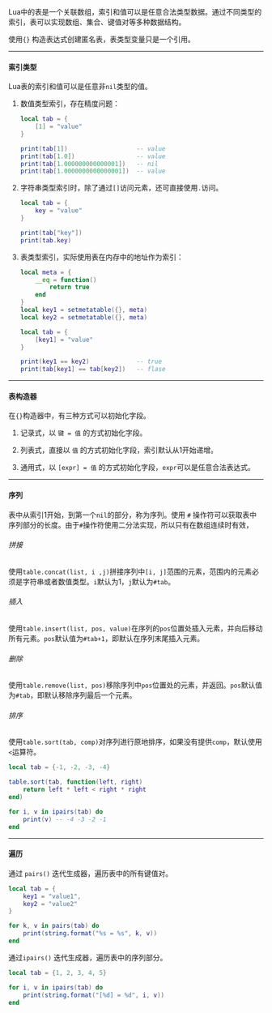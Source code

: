 Lua中的表是一个关联数组，索引和值可以是任意合法类型数据。通过不同类型的索引，表可以实现数组、集合、键值对等多种数据结构。

使用`{}` 构造表达式创建匿名表，表类型变量只是一个引用。

---

#### 索引类型

Lua表的索引和值可以是任意非`nil`类型的值。

1. 数值类型索引，存在精度问题：

    ```lua
    local tab = {
        [1] = "value"
    }
    
    print(tab[1])                   -- value
    print(tab[1.0])                 -- value
    print(tab[1.000000000000001])   -- nil
    print(tab[1.0000000000000001])  -- value
    ```

2. 字符串类型索引时，除了通过`[]`访问元素，还可直接使用`.`访问。

   ```lua
   local tab = {
       key = "value"
   }
   
   print(tab["key"])
   print(tab.key)
   ```

3. 表类型索引，实际使用表在内存中的地址作为索引：

   ```lua
   local meta = {
       __eq = function()
           return true
       end
   }
   local key1 = setmetatable({}, meta)
   local key2 = setmetatable({}, meta)
   
   local tab = {
       [key1] = "value"
   }
   
   print(key1 == key2)             -- true
   print(tab[key1] == tab[key2])   -- flase
   ```

---

#### 表构造器

在`{}`构造器中，有三种方式可以初始化字段。

1. 记录式，以 `键 = 值` 的方式初始化字段。

2. 列表式，直接以 `值` 的方式初始化字段，索引默认从1开始递增。

3. 通用式，以 `[expr] = 值` 的方式初始化字段，`expr`可以是任意合法表达式。

---

#### 序列

表中从索引1开始，到第一个`nil`的部分，称为序列。使用 `#` 操作符可以获取表中序列部分的长度。由于`#`操作符使用二分法实现，所以只有在数组连续时有效，

###### 拼接

使用`table.concat(list, i ,j)`拼接序列中`[i, j]`范围的元素，范围内的元素必须是字符串或者数值类型。`i`默认为1，`j`默认为`#tab`。

###### 插入

使用`table.insert(list, pos, value)`在序列的`pos`位置处插入元素，并向后移动所有元素。`pos`默认值为`#tab+1`，即默认在序列末尾插入元素。

###### 删除

使用`table.remove(list, pos)`移除序列中`pos`位置处的元素，并返回。`pos`默认值为`#tab`，即默认移除序列最后一个元素。

###### 排序

使用`table.sort(tab, comp)`对序列进行原地排序，如果没有提供`comp`，默认使用`<`运算符。

```lua
local tab = {-1, -2, -3, -4}

table.sort(tab, function(left, right)
    return left * left < right * right
end)

for i, v in ipairs(tab) do
    print(v) -- -4 -3 -2 -1
end
```

---

  #### 遍历

通过 `pairs()` 迭代生成器，遍历表中的所有键值对。

```lua
local tab = {
    key1 = "value1",
    key2 = "value2"
}

for k, v in pairs(tab) do
    print(string.format("%s = %s", k, v))
end
```

通过`ipairs()` 迭代生成器，遍历表中的序列部分。

```lua
local tab = {1, 2, 3, 4, 5}

for i, v in ipairs(tab) do
    print(string.format("[%d] = %d", i, v))
end
```
